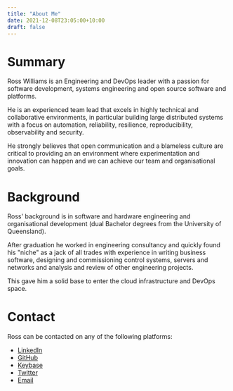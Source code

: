 ```yaml
---
title: "About Me"
date: 2021-12-08T23:05:00+10:00
draft: false
---
```

# Summary
Ross Williams is an Engineering and DevOps leader with a passion for software development, systems engineering and open source software and platforms.

He is an experienced team lead that excels in highly technical and collaborative environments, in particular building large distributed systems with a focus on automation, reliability, resilience, reproducibility, observability and security.

He strongly believes that open communication and a blameless culture are critical to providing an an environment where experimentation and innovation can happen and we can achieve our team and organisational goals.

# Background

Ross' background is in software and hardware engineering and organisational development (dual Bachelor degrees from the University of Queensland). 

After graduation he worked in engineering consultancy and quickly found his "niche" as a jack of all trades with experience in writing business software, designing and commissioning control systems, servers and networks and analysis and review of other engineering projects. 

This gave him a solid base to enter the cloud infrastructure and DevOps space.

# Contact

Ross can be contacted on any of the following platforms:

* [LinkedIn](https://linkedin.com/in/rosswilliams83)
* [GitHub](https://github.com/gunzy83)
* [Keybase](https://keybase.io/gunzy83)
* [Twitter](https://twitter.com/gunzy83)
* [Email](mailto:me@rosswilliams.id.au)

